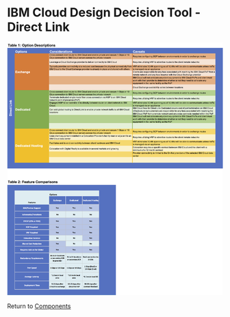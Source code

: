 # IBM Cloud Design Decision Tool - Direct Link

![Options](/images/direct_link.png)

Return to [Components](/README.md)
